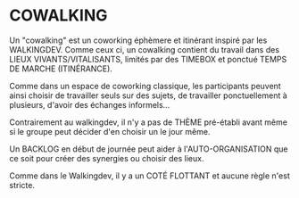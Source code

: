 <!--

---
title: Co-Walking
description: Un "cowalking" est un coworking éphèmere et itinérant inspiré par les WALKINGDEV
image_url: 
---

-->


# COWALKING

Un "cowalking" est un coworking éphèmere et itinérant inspiré par les WALKINGDEV. Comme ceux ci, un cowalking contient du travail dans des LIEUX VIVANTS/VITALISANTS, limités par des TIMEBOX et ponctué TEMPS DE MARCHE (ITINÉRANCE).

Comme dans un espace de coworking classique, les participants peuvent ainsi choisir de travailler seuls sur des sujets, de travailler ponctuellement à plusieurs, d'avoir des échanges informels...

Contrairement au walkingdev, il n'y a pas de THÈME pré-établi avant même si le groupe peut décider d'en choisir un le jour même.

Un BACKLOG en début de journée peut aider à l'AUTO-ORGANISATION que ce soit pour créer des synergies ou choisir des lieux.

Comme dans le Walkingdev, il y a un COTÉ FLOTTANT et aucune règle n'est stricte.


